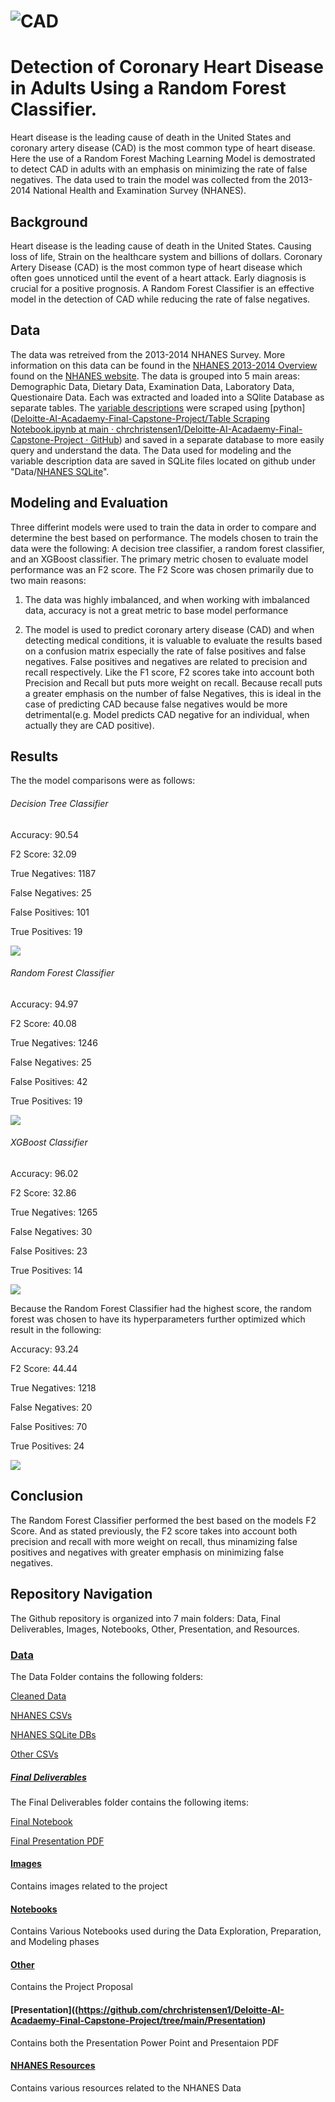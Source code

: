 # ![CAD](https://github.com/chrchristensen1/Deloitte-AI-Acadaemy-Final-Capstone-Project/blob/main/Images/Health%20Banner.png?raw=true)

# Detection of Coronary Heart Disease in Adults Using a Random Forest Classifier.

Heart disease is the leading cause of death in the United States and coronary artery disease (CAD) is the most common type of heart disease. Here the use of a Random Forest Maching Learning Model is demostrated to detect CAD in adults with an emphasis on minimizing the rate of false negatives. The data used to train the model was collected from the 2013-2014 National Health and Examination Survey (NHANES). 

## Background

Heart disease is the leading cause of death in the United States. Causing loss of life, Strain on the healthcare system and billions of dollars. Coronary Artery Disease (CAD) is the most common type of heart disease which often goes unnoticed until the event of a heart attack. Early diagnosis is crucial for a positive prognosis. A Random Forest Classifier is an effective model in the detection of CAD while reducing the rate of false negatives.

## Data

The data was retreived from the 2013-2014 NHANES Survey. More information on this data can be found in the [NHANES 2013-2014 Overview](https://www.cdc.gov/nchs/data/nhanes/nhanes_13_14/2013-14_overview_brochure.pdf) found on the [NHANES website](https://www.cdc.gov/nchs/nhanes/about_nhanes.htm). The data is grouped into 5 main areas: Demographic Data, Dietary Data, Examination Data, Laboratory Data, Questionaire Data. Each was extracted and loaded into a SQlite Database as separate tables. The [variable descriptions](https://wwwn.cdc.gov/nchs/nhanes/continuousnhanes/default.aspx?BeginYear=2013) were scraped using [python]([Deloitte-AI-Acadaemy-Final-Capstone-Project/Table Scraping Notebook.ipynb at main · chrchristensen1/Deloitte-AI-Acadaemy-Final-Capstone-Project · GitHub](https://github.com/chrchristensen1/Deloitte-AI-Acadaemy-Final-Capstone-Project/blob/main/Notebooks/Table%20Scraping%20Notebook.ipynb)) and saved in a separate database to more easily query and understand the data. The Data used for modeling and the variable description data are saved in SQLite files located on github under "Data/[NHANES SQLite](https://github.com/chrchristensen1/Deloitte-AI-Acadaemy-Final-Capstone-Project/tree/main/Data/NHANES%20SQLite%20DBs)".

## Modeling and Evaluation

Three differint models were used to train the data in order to compare and determine the best based on performance. The models chosen to train the data were the following: A decision tree classifier, a random forest classifier, and an XGBoost classifier. The primary metric chosen to evaluate model performance was an F2 score. The F2 Score was chosen primarily due to two main reasons: 

1. The data was highly imbalanced, and when working with imbalanced data, accuracy is not a great metric to base model performance 

2. The model is used to predict coronary artery disease (CAD) and when detecting medical conditions, it is valuable to evaluate the results based on a confusion matrix especially the rate of false positives and false negatives. False positives and negatives are related to precision and recall respectively. Like the F1 score, F2 scores take into account both Precision and Recall but puts more weight on recall. Because recall puts a greater emphasis on the number of false Negatives, this is ideal in the case of predicting CAD because false negatives would be more detrimental(e.g. Model predicts CAD negative for an individual, when actually they are CAD positive).

## Results

The the model comparisons were as follows:

###### Decision Tree Classifier

Accuracy: 90.54                                 

F2 Score: 32.09   

True Negatives: 1187

False Negatives: 25

False Positives: 101

True Positives: 19 

![](https://github.com/chrchristensen1/Deloitte-AI-Acadaemy-Final-Capstone-Project/blob/main/Images/DT%20confusion%20matrix.png?raw=true)

###### Random Forest Classifier

Accuracy: 94.97                                 

F2 Score: 40.08  

True Negatives: 1246

False Negatives: 25

False Positives: 42

True Positives: 19 

![](https://github.com/chrchristensen1/Deloitte-AI-Acadaemy-Final-Capstone-Project/blob/main/Images/RF%20Confusion%20Matrix.png?raw=true)

###### XGBoost Classifier

Accuracy: 96.02                                 

F2 Score: 32.86 

True Negatives: 1265

False Negatives: 30

False Positives: 23

True Positives: 14 

![](https://github.com/chrchristensen1/Deloitte-AI-Acadaemy-Final-Capstone-Project/blob/main/Images/XGB%20Confusion%20Matrix.png?raw=true)

Because the Random Forest Classifier had the highest score, the random forest was chosen to have its hyperparameters further optimized which result in the following:

Accuracy: 93.24                                 

F2 Score: 44.44

True Negatives: 1218

False Negatives: 20

False Positives: 70

True Positives: 24 

![](https://github.com/chrchristensen1/Deloitte-AI-Acadaemy-Final-Capstone-Project/blob/main/Images/Opt%20RF%20Confusion%20matrix.png?raw=true)

## Conclusion

The Random Forest Classifier performed the best based on the models F2 Score. And as stated previously, the F2 score takes into account both precision and recall with more weight on recall, thus minamizing false positives and negatives with greater emphasis on minimizing false negatives. 

## Repository Navigation

The Github repository is organized into 7 main folders: Data, Final Deliverables, Images, Notebooks, Other, Presentation, and Resources.

### [Data](https://github.com/chrchristensen1/Deloitte-AI-Acadaemy-Final-Capstone-Project/tree/main/Data)

The Data Folder contains the following folders:

[Cleaned Data](https://github.com/chrchristensen1/Deloitte-AI-Acadaemy-Final-Capstone-Project/tree/main/Data/Cleaned%20Data "Cleaned Data")

[NHANES CSVs](https://github.com/chrchristensen1/Deloitte-AI-Acadaemy-Final-Capstone-Project/tree/main/Data/NHANES%20CSVs "NHANES CSVs")

[NHANES SQLite DBs](https://github.com/chrchristensen1/Deloitte-AI-Acadaemy-Final-Capstone-Project/tree/main/Data/NHANES%20SQLite%20DBs "NHANES SQLite DBs")

[Other CSVs](https://github.com/chrchristensen1/Deloitte-AI-Acadaemy-Final-Capstone-Project/tree/main/Data/Other%20CSVs "Other CSVs")

##### [Final Deliverables]((https://github.com/chrchristensen1/Deloitte-AI-Acadaemy-Final-Capstone-Project/tree/main/Final%20Deliverables))

The Final Deliverables folder contains the following items:

[Final Notebook](https://github.com/chrchristensen1/Deloitte-AI-Acadaemy-Final-Capstone-Project/blob/main/Final%20Deliverables/Final%20Notebook.ipynb)

[Final Presentation PDF](https://github.com/chrchristensen1/Deloitte-AI-Acadaemy-Final-Capstone-Project/blob/main/Final%20Deliverables/Presentation.pdf)

#### [Images](https://github.com/chrchristensen1/Deloitte-AI-Acadaemy-Final-Capstone-Project/tree/main/Images)

Contains images related to the project

#### [Notebooks](https://github.com/chrchristensen1/Deloitte-AI-Acadaemy-Final-Capstone-Project/tree/main/Notebooks)

Contains Various Notebooks used during the Data Exploration, Preparation, and Modeling phases

#### [Other](https://github.com/chrchristensen1/Deloitte-AI-Acadaemy-Final-Capstone-Project/tree/main/Other)

Contains the Project Proposal

#### [Presentation]((https://github.com/chrchristensen1/Deloitte-AI-Acadaemy-Final-Capstone-Project/tree/main/Presentation)

Contains both the Presentation Power Point and Presentaion PDF

#### [NHANES Resources](https://github.com/chrchristensen1/Deloitte-AI-Acadaemy-Final-Capstone-Project/tree/main/Resources)

Contains various resources related to the NHANES Data
